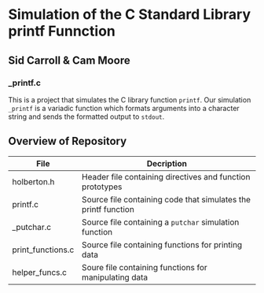# Simulation of the C Standard Library printf Funnction
## Sid Carroll & Cam Moore
### _printf.c
This is a project that simulates the C library function `printf`. Our simulation `_printf` is a variadic function which formats arguments into a character string and sends the formatted output to `stdout`. 

## Overview of Repository

|   **File**    |  **Decription**                       |
|---------------|---------------------------------------|
| holberton.h   | Header file containing directives and function prototypes           |
| printf.c      | Source file containing code that simulates the printf function         |
| _putchar.c     | Source file containing a `putchar` simulation function             |
| print_functions.c | Source file containing functions for printing data         |
| helper_funcs.c | Soure file containing functions for manipulating data        |

